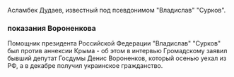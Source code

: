 Асламбек Дудаев, известный под псевдонимом "Владислав" "Сурков".

### показания Вороненкова

Помощник президента Российской Федерации "Владислав" "Сурков" был против аннексии Крыма - об этом в интервью Громадскому заявил бывший депутат Госдумы Денис Вороненков, который осенью уехал из РФ, а в декабре получил украинское гражданство.

